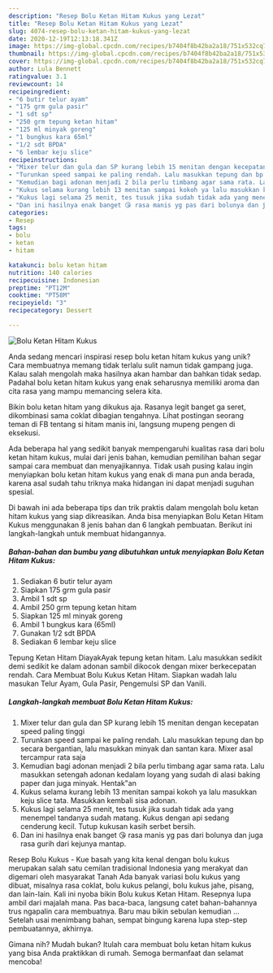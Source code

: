 ```yaml
---
description: "Resep Bolu Ketan Hitam Kukus yang Lezat"
title: "Resep Bolu Ketan Hitam Kukus yang Lezat"
slug: 4074-resep-bolu-ketan-hitam-kukus-yang-lezat
date: 2020-12-19T12:13:18.341Z
image: https://img-global.cpcdn.com/recipes/b7404f8b42ba2a18/751x532cq70/bolu-ketan-hitam-kukus-foto-resep-utama.jpg
thumbnail: https://img-global.cpcdn.com/recipes/b7404f8b42ba2a18/751x532cq70/bolu-ketan-hitam-kukus-foto-resep-utama.jpg
cover: https://img-global.cpcdn.com/recipes/b7404f8b42ba2a18/751x532cq70/bolu-ketan-hitam-kukus-foto-resep-utama.jpg
author: Lula Bennett
ratingvalue: 3.1
reviewcount: 14
recipeingredient:
- "6 butir telur ayam"
- "175 grm gula pasir"
- "1 sdt sp"
- "250 grm tepung ketan hitam"
- "125 ml minyak goreng"
- "1 bungkus kara 65ml"
- "1/2 sdt BPDA"
- "6 lembar keju slice"
recipeinstructions:
- "Mixer telur dan gula dan SP kurang lebih 15 menitan dengan kecepatan speed paling tinggi"
- "Turunkan speed sampai ke paling rendah. Lalu masukkan tepung dan bp secara bergantian, lalu masukkan minyak dan santan kara. Mixer asal tercampur rata saja"
- "Kemudian bagi adonan menjadi 2 bila perlu timbang agar sama rata. Lalu masukkan setengah adonan kedalam loyang yang sudah di alasi baking paper dan juga minyak. Hentak&#34;an"
- "Kukus selama kurang lebih 13 menitan sampai kokoh ya lalu masukkan keju slice tata. Masukkan kembali sisa adonan."
- "Kukus lagi selama 25 menit, tes tusuk jika sudah tidak ada yang menempel tandanya sudah matang. Kukus dengan api sedang cenderung kecil. Tutup kukusan kasih serbet bersih."
- "Dan ini hasilnya enak banget 😘 rasa manis yg pas dari bolunya dan juga rasa gurih dari kejunya mantap."
categories:
- Resep
tags:
- bolu
- ketan
- hitam

katakunci: bolu ketan hitam 
nutrition: 140 calories
recipecuisine: Indonesian
preptime: "PT12M"
cooktime: "PT58M"
recipeyield: "3"
recipecategory: Dessert

---
```



![Bolu Ketan Hitam Kukus](https://img-global.cpcdn.com/recipes/b7404f8b42ba2a18/751x532cq70/bolu-ketan-hitam-kukus-foto-resep-utama.jpg)

Anda sedang mencari inspirasi resep bolu ketan hitam kukus yang unik? Cara membuatnya memang tidak terlalu sulit namun tidak gampang juga. Kalau salah mengolah maka hasilnya akan hambar dan bahkan tidak sedap. Padahal bolu ketan hitam kukus yang enak seharusnya memiliki aroma dan cita rasa yang mampu memancing selera kita.

Bikin bolu ketan hitam yang dikukus aja. Rasanya legit banget ga seret, dikombinasi sama coklat dibagian tengahnya. Lihat postingan seorang teman di FB tentang si hitam manis ini, langsung mupeng pengen di eksekusi.

Ada beberapa hal yang sedikit banyak mempengaruhi kualitas rasa dari bolu ketan hitam kukus, mulai dari jenis bahan, kemudian pemilihan bahan segar sampai cara membuat dan menyajikannya. Tidak usah pusing kalau ingin menyiapkan bolu ketan hitam kukus yang enak di mana pun anda berada, karena asal sudah tahu triknya maka hidangan ini dapat menjadi suguhan spesial.


Di bawah ini ada beberapa tips dan trik praktis dalam mengolah bolu ketan hitam kukus yang siap dikreasikan. Anda bisa menyiapkan Bolu Ketan Hitam Kukus menggunakan 8 jenis bahan dan 6 langkah pembuatan. Berikut ini langkah-langkah untuk membuat hidangannya.

<!--inarticleads1-->

##### Bahan-bahan dan bumbu yang dibutuhkan untuk menyiapkan Bolu Ketan Hitam Kukus:

1. Sediakan 6 butir telur ayam
1. Siapkan 175 grm gula pasir
1. Ambil 1 sdt sp
1. Ambil 250 grm tepung ketan hitam
1. Siapkan 125 ml minyak goreng
1. Ambil 1 bungkus kara (65ml)
1. Gunakan 1/2 sdt BPDA
1. Sediakan 6 lembar keju slice


Tepung Ketan Hitam DiayakAyak tepung ketan hitam. Lalu masukkan sedikit demi sedikit ke dalam adonan sambil dikocok dengan mixer berkecepatan rendah. Cara Membuat Bolu Kukus Ketan Hitam. Siapkan wadah lalu masukan Telur Ayam, Gula Pasir, Pengemulsi SP dan Vanili. 

<!--inarticleads2-->

##### Langkah-langkah membuat Bolu Ketan Hitam Kukus:

1. Mixer telur dan gula dan SP kurang lebih 15 menitan dengan kecepatan speed paling tinggi
1. Turunkan speed sampai ke paling rendah. Lalu masukkan tepung dan bp secara bergantian, lalu masukkan minyak dan santan kara. Mixer asal tercampur rata saja
1. Kemudian bagi adonan menjadi 2 bila perlu timbang agar sama rata. Lalu masukkan setengah adonan kedalam loyang yang sudah di alasi baking paper dan juga minyak. Hentak&#34;an
1. Kukus selama kurang lebih 13 menitan sampai kokoh ya lalu masukkan keju slice tata. Masukkan kembali sisa adonan.
1. Kukus lagi selama 25 menit, tes tusuk jika sudah tidak ada yang menempel tandanya sudah matang. Kukus dengan api sedang cenderung kecil. Tutup kukusan kasih serbet bersih.
1. Dan ini hasilnya enak banget 😘 rasa manis yg pas dari bolunya dan juga rasa gurih dari kejunya mantap.


Resep Bolu Kukus - Kue basah yang kita kenal dengan bolu kukus merupakan salah satu cemilan tradisional Indonesia yang merakyat dan digemari oleh masyarakat Tanah Ada banyak variasi bolu kukus yang dibuat, misalnya rasa coklat, bolu kukus pelangi, bolu kukus jahe, pisang, dan lain-lain. Kali ini nyoba bikin Bolu kukus Ketan Hitam. Resepnya lupa ambil dari majalah mana. Pas baca-baca, langsung catet bahan-bahannya trus ngapalin cara membuatnya. Baru mau bikin sebulan kemudian … Setelah usai menimbang bahan, sempat bingung karena lupa step-step pembuatannya, akhirnya. 

Gimana nih? Mudah bukan? Itulah cara membuat bolu ketan hitam kukus yang bisa Anda praktikkan di rumah. Semoga bermanfaat dan selamat mencoba!
